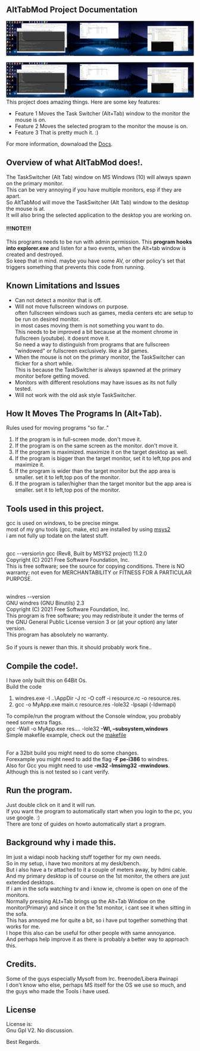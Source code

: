 ## AltTabMod Project Documentation
![Image description](https://github.com/nuxil/AltTabMod/blob/main/overview.gif)

![grab-landing-page](overview.gif)
This project does amazing things. Here are some key features:
- Feature 1 Moves the Task Switcher (Alt+Tab) window to the monitor the mouse is on.
- Feature 2 Moves the selected program to the monitor the mouse is on.
- Feature 3 That is pretty much it. :)

For more information, downaload the [Docs](Docs.7z).

## Overview of what AltTabMod does!.
The TaskSwitcher (Alt Tab) window on MS Windows (10) will always spawn on the primary monitor.<br />
This can be very annoying if you have multiple monitors, esp if they are apart.<br /> 
So AltTabMod will move the TaskSwitcher (Alt Tab) window to the desktop the mouse is at.<br />
It will also bring the selected application to the desktop you are working on.<br />

#### !!!NOTE!!!
This programs needs to be run with admin permission.
This **program hooks into explorer.exe** and listen for a two events, when the Alt+tab window is created and destroyed.<br />
So keep that in mind. maybe you have some AV, or other policy's set that triggers something that prevents this code from running.<br />


## Known Limitations and Issues ####
- Can not detect a monitor that is off.
- Will not move fullscreen windows on purpose.<br />
  often fullscreen windows such as games, media centers etc are setup to be run on desired monitor.<br />
  in most cases moving them is not something you want to do.<br />
  This needs to be improved a bit because at the moment chrome in fullscreen (youtube). it doesnt move it.<br />
  So need a way to distinguish from programs that are fullscreen "windowed" or fullscreen exclusively. like a 3d games.
- When the mouse is not on the primary monitor, the TaskSwitcher can flicker for a short while.<br />
  This is because the TaskSwitcher is always spawned at the primary monitor before getting moved.<br />
- Monitors with different resolutions may have issues as its not fully tested.
- Will not work with the old ask style TaskSwitcher.

## How It Moves The Programs In (Alt+Tab).
Rules used for moving programs "so far.."
1. If the program is in full-screen mode. don't move it.
2. If the program is on the same screen as the monitor. don't move it.
3. If the program is maximized. maximize it on the target desktop as well.
4. If the program is bigger than the target monitor, set it to left,top pos and maximize it.
5. If the program is wider than the target monitor but the app area is smaller. set it to left,top pos of the monitor.
6. If the program is taller/higher than the target monitor but the app area is smaller. set it to left,top pos of the monitor.

## Tools used in this project.
gcc is used on windows, to be precise mingw.<br />
most of my gnu tools (gcc, make, etc) are installed by using [msys2](https://www.msys2.org/)<br />
i am not fully up todate on the latest stuff.<br /><br />

gcc --version\n
gcc (Rev8, Built by MSYS2 project) 11.2.0<br />
Copyright (C) 2021 Free Software Foundation, Inc.<br />
This is free software; see the source for copying conditions.  There is NO<br />
warranty; not even for MERCHANTABILITY or FITNESS FOR A PARTICULAR PURPOSE.<br /><br />

windres --version<br />
GNU windres (GNU Binutils) 2.3<br />
Copyright (C) 2021 Free Software Foundation, Inc.<br />
This program is free software; you may redistribute it under the terms of<br />
the GNU General Public License version 3 or (at your option) any later version.<br />
This program has absolutely no warranty.<br /><br />
So if yours is newer than this. it should probably work fine..


## Compile the code!.
I have only built this on 64Bit Os.<br />
Build the code<br />
1. windres.exe -I ..\\AppDir -J rc -O coff -i resource.rc -o resource.res.<br />
2. gcc -o MyApp.exe main.c resource.res -lole32 -lpsapi (-ldwmapi)

To compile/run the program without the Console window, you probably need some extra flags.<br />
gcc -Wall -o MyApp.exe res.... -lole32 **-Wl, –subsystem,windows**<br />
Simple makefile example, check out the [makefile](makefile.html)<br /><br />

For a 32bit build you might need to do some changes.<br />
Forexample you might need to add the flag **-F pe-i386** to windres.<br />
Also for Gcc you might need to use **-m32 -lmsimg32 -mwindows**.<br />
Although this is not tested so i cant verify.

## Run the program.
Just double click on it and it will run.<br />
If you want the program to automatically start when you login to the pc, you use google. :)<br />
There are tonz of guides on howto automatically start a program.<br />


## Background why i made this.
Im just a widapi noob hacking stuff together for my own needs.<br />
So in my setup, i have two monitors at my desk/bench.<br />
But i also have a tv attached to it a couple of meters away, by hdmi cable.<br />
And my primary desktop is of course on the 1st monitor, the others are just extended desktops.<br />
If i am in the sofa watching tv and i know ie, chrome is open on one of the monitors.<br />
Normally pressing ALt+Tab brings up the Alt+Tab Window on the monitor(Primary) and since it on the 1st monitor, i cant see it when sitting in the sofa.<br />
This has annoyed me for quite a bit, so i have put together something that works for me.<br />
I hope this also can be useful for other people with same annoyance.<br />
And perhaps help improve it as there is probably a better way to approach this.<br />


## Credits.
Some of the guys especially Mysoft from Irc. freenode/Libera #winapi<br />
I don't know who else, perhaps MS itself for the OS we use so much, and the guys who made the Tools i have used.<br />

## License 
License is:<br />
Gnu Gpl V2. No discussion.


Best Regards.
